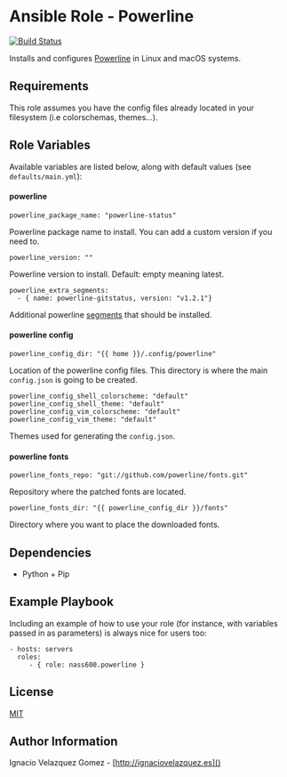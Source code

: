 # Ansible Role - Powerline


[![Build Status](https://travis-ci.org/nass600/ansible-role-powerline.svg?branch=master)](https://travis-ci.org/nass600/ansible-role-powerline)

Installs and configures [Powerline](http://powerline.readthedocs.io/en/master/index.html) in Linux and macOS systems.

## Requirements

This role assumes you have the config files already located in your filesystem (i.e colorschemas, themes...).

## Role Variables


Available variables are listed below, along with default values (see `defaults/main.yml`):

#### powerline


    powerline_package_name: "powerline-status"

Powerline package name to install. You can add a custom version if you need to.


    powerline_version: ""

Powerline version to install. Default: empty meaning latest.


    powerline_extra_segments:
      - { name: powerline-gitstatus, version: "v1.2.1"}

Additional powerline [segments](http://powerline.readthedocs.io/en/master/configuration/segments.html) that should be installed.


#### powerline config

    powerline_config_dir: "{{ home }}/.config/powerline"

Location of the powerline config files. This directory is where the main `config.json` is going to be created.


    powerline_config_shell_colorscheme: "default"
    powerline_config_shell_theme: "default"
    powerline_config_vim_colorscheme: "default"
    powerline_config_vim_theme: "default"

Themes used for generating the `config.json`.


#### powerline fonts

    powerline_fonts_repo: "git://github.com/powerline/fonts.git"

Repository where the patched fonts are located.

    powerline_fonts_dir: "{{ powerline_config_dir }}/fonts"

Directory where you want to place the downloaded fonts.


## Dependencies

+ Python + Pip

## Example Playbook

Including an example of how to use your role (for instance, with variables passed in as parameters) is always nice for users too:

    - hosts: servers
      roles:
         - { role: nass600.powerline }


## License

[MIT](/src/master/LICENSE)


## Author Information

Ignacio Velazquez Gomez - [http://ignaciovelazquez.es]()
